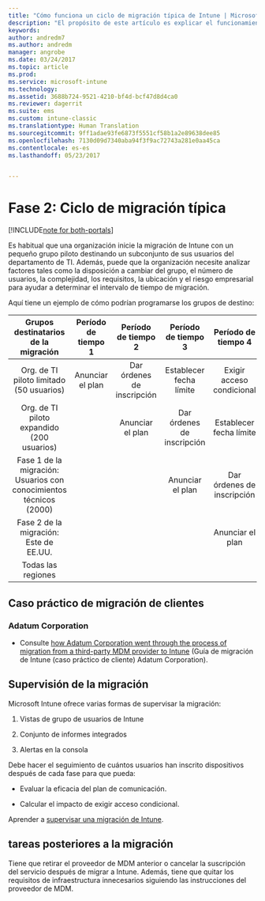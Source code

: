 ```yaml
---
title: "Cómo funciona un ciclo de migración típica de Intune | Microsoft Docs"
description: "El propósito de este artículo es explicar el funcionamiento del ciclo de migración de Intune y se ofrecen ejemplos de cómo controla los ciclos de migración el cliente."
keywords: 
author: andredm7
ms.author: andredm
manager: angrobe
ms.date: 03/24/2017
ms.topic: article
ms.prod: 
ms.service: microsoft-intune
ms.technology: 
ms.assetid: 3688b724-9521-4210-bf4d-bcf47d8d4ca0
ms.reviewer: dagerrit
ms.suite: ems
ms.custom: intune-classic
ms.translationtype: Human Translation
ms.sourcegitcommit: 9ff1adae93fe6873f5551cf58b1a2e89638dee85
ms.openlocfilehash: 7130d09d7340aba94f3f9ac72743a281e0aa45ca
ms.contentlocale: es-es
ms.lasthandoff: 05/23/2017


---
```


# <a name="phase-2-typical-migration-cycle"></a>Fase 2: Ciclo de migración típica

[!INCLUDE[note for both-portals](../includes/note-for-both-portals.md)]

Es habitual que una organización inicie la migración de Intune con un pequeño grupo piloto destinando un subconjunto de sus usuarios del departamento de TI. Además, puede que la organización necesite analizar factores tales como la disposición a cambiar del grupo, el número de usuarios, la complejidad, los requisitos, la ubicación y el riesgo empresarial para ayudar a determinar el intervalo de tiempo de migración.

Aquí tiene un ejemplo de cómo podrían programarse los grupos de destino:

  | **Grupos destinatarios de la migración** | **Período de tiempo 1** | **Período de tiempo 2** | **Período de tiempo 3** | **Período de tiempo 4** | **...**
|:---:|:---:|:---:|:---:|:---:|:---:|
| Org. de TI piloto limitado (50 usuarios) | Anunciar el plan | Dar órdenes de inscripción | Establecer fecha límite | Exigir acceso condicional |  |                                                        
| Org. de TI piloto expandido (200 usuarios) |  | Anunciar el plan | Dar órdenes de inscripción | Establecer fecha límite | Exigir acceso condicional | 
| Fase 1 de la migración: Usuarios con conocimientos técnicos (2000) |  |  | Anunciar el plan | Dar órdenes de inscripción | Establecer fecha límite | 
| Fase 2 de la migración: Este de EE.UU. |  |  |  | Anunciar el plan | Dar órdenes de inscripción | 
| Todas las regiones |  |  |  |  | Anunciar el plan | 

## <a name="customer-migration-case-study"></a>Caso práctico de migración de clientes

### <a name="adatum-corporation"></a>Adatum Corporation

- Consulte [how Adatum Corporation went through the process of migration from a third-party MDM provider to Intune](https://gallery.technet.microsoft.com/Intune-migration-guide-893a95e3?redir=0) (Guía de migración de Intune (caso práctico de cliente) Adatum Corporation).

## <a name="monitoring-migration"></a>Supervisión de la migración

Microsoft Intune ofrece varias formas de supervisar la migración:

1.  Vistas de grupo de usuarios de Intune

2.  Conjunto de informes integrados

3.  Alertas en la consola

Debe hacer el seguimiento de cuántos usuarios han inscrito dispositivos después de cada fase para que pueda:

-   Evaluar la eficacia del plan de comunicación.

-   Calcular el impacto de exigir acceso condicional.

Aprender a [supervisar una migración de Intune](/intune-classic/deploy-use/understand-microsoft-intune-operations-by-using-reports).

## <a name="post-migration"></a>tareas posteriores a la migración

Tiene que retirar el proveedor de MDM anterior o cancelar la suscripción del servicio después de migrar a Intune. Además, tiene que quitar los requisitos de infraestructura innecesarios siguiendo las instrucciones del proveedor de MDM.

